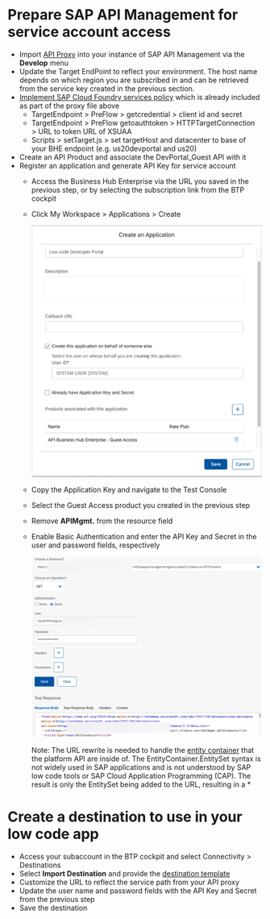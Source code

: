 # Prepare SAP API Management for service account access
* Import [API Proxy](https://github.com/SAP*samples/btp*create*api*integrations/raw/low*code*dev*portal/DevPortal_Anonymous.zip) into your instance of SAP API Management via the **Develop** menu
* Update the Target EndPoint to reflect your environment. The host name depends on which region you are subscribed in and can be retrieved from the service key created in the previous section.
* [Implement SAP Cloud Foundry services policy](https://api.sap.com/policytemplate/SAPCloudFoundryXSUAAJWTToken) which is already included as part of the proxy file above
  * TargetEndpoint > PreFlow > getcredential > client id and secret
  * TargetEndpoint > PreFlow getoauthtoken > HTTPTargetConnection > URL to token URL of XSUAA
  * Scripts > setTarget.js > set targetHost and datacenter to base of your BHE endpoint (e.g. us20devportal and us20)
* Create an API Product and associate the DevPortal_Guest API with it
* Register an application and generate API Key for service account
  * Access the Business Hub Enterprise via the URL you saved in the previous step, or by selecting the subscription link from the BTP cockpit
  * Click My Workspace > Applications > Create

    ![Create application details](./img/CreateApplication.png)

  * Copy the Application Key and navigate to the Test Console
  * Select the Guest Access product you created in the previous step
  * Remove **APIMgmt.** from the resource field
  * Enable Basic Authentication and enter the API Key and Secret in the user and password fields, respectively

    ![Test API](./img/TestConsole.png)

    Note: The URL rewrite is needed to handle the [entity container](https://docs.microsoft.com/en*us/dotnet/framework/data/adonet/entity*container) that the platform API are inside of. The EntityContainer.EntitySet syntax is not widely used in SAP applications and is not understood by SAP low code tools or SAP Cloud Application Programming (CAP). The result is only the EntitySet being added to the URL, resulting in a *

# Create a destination to use in your low code app
* Access your subaccount in the BTP cockpit and select Connectivity > Destinations
* Select **Import Destination** and provide the [destination template](https://github.com/SAP*samples/btp*create*api*integrations/blob/low*code*dev*portal/LCDevPortal.destination.txt)
* Customize the URL to reflect the service path from your API proxy
* Update the user name and password fields with the API Key and Secret from the previous step
* Save the destination